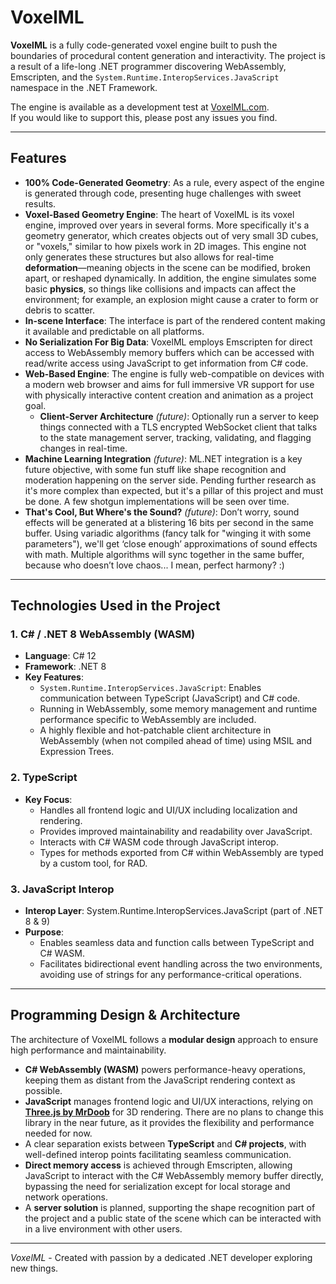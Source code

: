 # VoxelML

**VoxelML** is a fully code-generated voxel engine built to push the boundaries of procedural content generation and interactivity. The project is a result of a life-long .NET programmer discovering WebAssembly, Emscripten, and the `System.Runtime.InteropServices.JavaScript` namespace in the .NET Framework.

The engine is available as a development test at [VoxelML.com](https://voxelml.com).  
If you would like to support this, please post any issues you find.

---

## Features

- **100% Code-Generated Geometry**: As a rule, every aspect of the engine is generated through code, presenting huge challenges with sweet results.
- **Voxel-Based Geometry Engine**: The heart of VoxelML is its voxel engine, improved over years in several forms. More specifically it's a geometry generator, which creates objects out of very small 3D cubes, or "voxels," similar to how pixels work in 2D images. This engine not only generates these structures but also allows for real-time **deformation**—meaning objects in the scene can be modified, broken apart, or reshaped dynamically. In addition, the engine simulates some basic **physics**, so things like collisions and impacts can affect the environment; for example, an explosion might cause a crater to form or debris to scatter.
- **In-scene Interface**: The interface is part of the rendered content making it available and predictable on all platforms.
- **No Serialization For Big Data**: VoxelML employs Emscripten for direct access to WebAssembly memory buffers which can be accessed with read/write access using JavaScript to get information from C# code.
- **Web-Based Engine**: The engine is fully web-compatible on devices with a modern web browser and aims for full immersive VR support for use with physically interactive content creation and animation as a project goal.
  - **Client-Server Architecture** *(future)*: Optionally run a server to keep things connected with a TLS encrypted WebSocket client that talks to the state management server, tracking, validating, and flagging changes in real-time.
- **Machine Learning Integration** *(future)*: ML.NET integration is a key future objective, with some fun stuff like shape recognition and moderation happening on the server side. Pending further research as it's more complex than expected, but it's a pillar of this project and must be done. A few shotgun implementations will be seen over time.
- **That's Cool, But Where's the Sound?** *(future)*: Don’t worry, sound effects will be generated at a blistering 16 bits per second in the same buffer. Using variadic algorithms (fancy talk for "winging it with some parameters"), we'll get ‘close enough’ approximations of sound effects with math. Multiple algorithms will sync together in the same buffer, because who doesn’t love chaos... I mean, perfect harmony? :)

---

## Technologies Used in the Project

### 1. **C# / .NET 8 WebAssembly (WASM)**

- **Language**: C# 12
- **Framework**: .NET 8
- **Key Features**:
  - `System.Runtime.InteropServices.JavaScript`: Enables communication between TypeScript (JavaScript) and C# code.
  - Running in WebAssembly, some memory management and runtime performance specific to WebAssembly are included.
  - A highly flexible and hot-patchable client architecture in WebAssembly (when not compiled ahead of time) using MSIL and Expression Trees.

### 2. **TypeScript**

- **Key Focus**:
  - Handles all frontend logic and UI/UX including localization and rendering.
  - Provides improved maintainability and readability over JavaScript.
  - Interacts with C# WASM code through JavaScript interop.
  - Types for methods exported from C# within WebAssembly are typed by a custom tool, for RAD.

### 3. **JavaScript Interop**

- **Interop Layer**: System.Runtime.InteropServices.JavaScript (part of .NET 8 & 9)
- **Purpose**:
  - Enables seamless data and function calls between TypeScript and C# WASM.
  - Facilitates bidirectional event handling across the two environments, avoiding use of strings for any performance-critical operations.

---

## Programming Design & Architecture

The architecture of VoxelML follows a **modular design** approach to ensure high performance and maintainability.

- **C# WebAssembly (WASM)** powers performance-heavy operations, keeping them as distant from the JavaScript rendering context as possible.
- **JavaScript** manages frontend logic and UI/UX interactions, relying on [**Three.js by MrDoob**](https://github.com/mrdoob/three.js) for 3D rendering. There are no plans to change this library in the near future, as it provides the flexibility and performance needed for now.
- A clear separation exists between **TypeScript** and **C# projects**, with well-defined interop points facilitating seamless communication.
- **Direct memory access** is achieved through Emscripten, allowing JavaScript to interact with the C# WebAssembly memory buffer directly, bypassing the need for serialization except for local storage and network operations.
- A **server solution** is planned, supporting the shape recognition part of the project and a public state of the scene which can be interacted with in a live environment with other users.

---

*VoxelML* - Created with passion by a dedicated .NET developer exploring new things.
